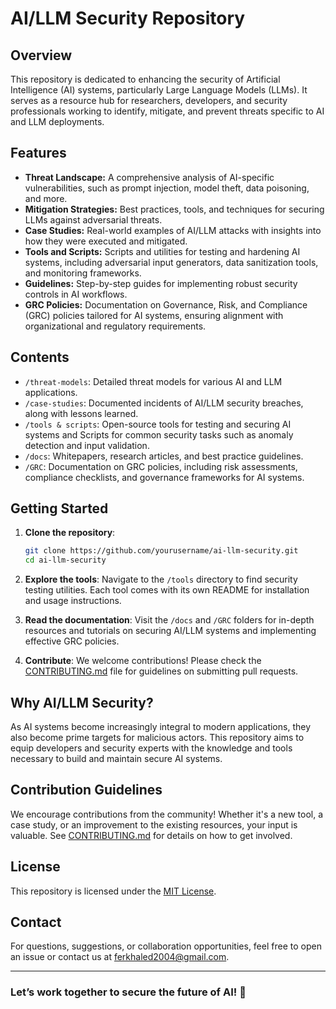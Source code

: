 # AI/LLM Security Repository

## Overview

This repository is dedicated to enhancing the security of Artificial Intelligence (AI) systems, particularly Large Language Models (LLMs). It serves as a resource hub for researchers, developers, and security professionals working to identify, mitigate, and prevent threats specific to AI and LLM deployments.

## Features

- **Threat Landscape:** A comprehensive analysis of AI-specific vulnerabilities, such as prompt injection, model theft, data poisoning, and more.
- **Mitigation Strategies:** Best practices, tools, and techniques for securing LLMs against adversarial threats.
- **Case Studies:** Real-world examples of AI/LLM attacks with insights into how they were executed and mitigated.
- **Tools and Scripts:** Scripts and utilities for testing and hardening AI systems, including adversarial input generators, data sanitization tools, and monitoring frameworks.
- **Guidelines:** Step-by-step guides for implementing robust security controls in AI workflows.
- **GRC Policies:** Documentation on Governance, Risk, and Compliance (GRC) policies tailored for AI systems, ensuring alignment with organizational and regulatory requirements.

## Contents

- `/threat-models`: Detailed threat models for various AI and LLM applications.
- `/case-studies`: Documented incidents of AI/LLM security breaches, along with lessons learned.
- `/tools & scripts`: Open-source tools for testing and securing AI systems and  Scripts for common security tasks such as anomaly detection and input validation.
- `/docs`: Whitepapers, research articles, and best practice guidelines.
- `/GRC`: Documentation on GRC policies, including risk assessments, compliance checklists, and governance frameworks for AI systems.


## Getting Started

1. **Clone the repository**:
   ```bash
   git clone https://github.com/yourusername/ai-llm-security.git
   cd ai-llm-security
   ```

2. **Explore the tools**:
   Navigate to the `/tools` directory to find security testing utilities. Each tool comes with its own README for installation and usage instructions.

3. **Read the documentation**:
   Visit the `/docs` and `/GRC` folders for in-depth resources and tutorials on securing AI/LLM systems and implementing effective GRC policies.

4. **Contribute**:
   We welcome contributions! Please check the [CONTRIBUTING.md](CONTRIBUTING.md) file for guidelines on submitting pull requests.

## Why AI/LLM Security?

As AI systems become increasingly integral to modern applications, they also become prime targets for malicious actors. This repository aims to equip developers and security experts with the knowledge and tools necessary to build and maintain secure AI systems.

## Contribution Guidelines

We encourage contributions from the community! Whether it's a new tool, a case study, or an improvement to the existing resources, your input is valuable. See [CONTRIBUTING.md](CONTRIBUTING.md) for details on how to get involved.

## License

This repository is licensed under the [MIT License](LICENSE).

## Contact

For questions, suggestions, or collaboration opportunities, feel free to open an issue or contact us at [ferkhaled2004@gmail.com](mailto:ferkhaled2004@gmail.com).

---

### Let’s work together to secure the future of AI! 🚀

